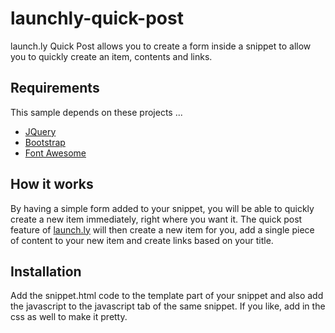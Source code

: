 # launchly-quick-post

launch.ly Quick Post allows you to create a form inside a snippet to allow you to quickly create an item, contents and links.

## Requirements

This sample depends on these projects ... 

- [JQuery](http://jquery.com/)
- [Bootstrap](http://getbootstrap.com/)
- [Font Awesome](http://fortawesome.github.io/Font-Awesome/)

## How it works

By having a simple form added to your snippet, you will be able to quickly create a new item immediately, right where you want it. The quick post feature of [launch.ly](http://launch.ly) will then create a new item for you, add a single piece of content to your new item and create links based on your title.

## Installation

Add the snippet.html code to the template part of your snippet and also add the javascript to the javascript tab of the same snippet. If you like, add in the css as well to make it pretty.

